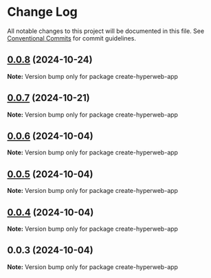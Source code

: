 # Change Log

All notable changes to this project will be documented in this file.
See [Conventional Commits](https://conventionalcommits.org) for commit guidelines.

## [0.0.8](https://github.com/hyperweb-io/create-hyperweb-app/compare/create-hyperweb-app@0.0.6...create-hyperweb-app@0.0.8) (2024-10-24)

**Note:** Version bump only for package create-hyperweb-app





## [0.0.7](https://github.com/hyperweb-io/create-hyperweb-app/compare/create-hyperweb-app@0.0.6...create-hyperweb-app@0.0.7) (2024-10-21)

**Note:** Version bump only for package create-hyperweb-app





## [0.0.6](https://github.com/hyperweb-io/create-hyperweb-app/compare/create-hyperweb-app@0.0.5...create-hyperweb-app@0.0.6) (2024-10-04)

**Note:** Version bump only for package create-hyperweb-app





## [0.0.5](https://github.com/hyperweb-io/create-hyperweb-app/compare/create-hyperweb-app@0.0.4...create-hyperweb-app@0.0.5) (2024-10-04)

**Note:** Version bump only for package create-hyperweb-app





## [0.0.4](https://github.com/hyperweb-io/create-hyperweb-app/compare/create-hyperweb-app@0.0.3...create-hyperweb-app@0.0.4) (2024-10-04)

**Note:** Version bump only for package create-hyperweb-app





## 0.0.3 (2024-10-04)

**Note:** Version bump only for package create-hyperweb-app
